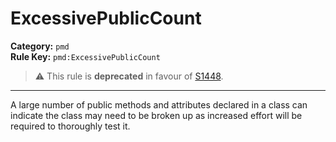 # ExcessivePublicCount
**Category:** `pmd`<br/>
**Rule Key:** `pmd:ExcessivePublicCount`<br/>
> :warning: This rule is **deprecated** in favour of [S1448](https://rules.sonarsource.com/java/RSPEC-1448).

-----

A large number of public methods and attributes declared in a class can indicate the class may need to be broken up as increased effort will be required to thoroughly test it.
